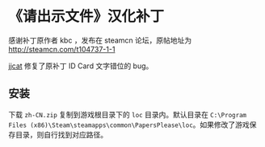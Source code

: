 《请出示文件》汉化补丁
=====================

感谢补丁原作者 kbc ，发布在 steamcn 论坛，原帖地址为 http://steamcn.com/t104737-1-1

[jjcat](https://github.com/jjcat/paper_please_cn_patch) 修复了原补丁 ID Card 文字错位的 bug。

## 安装

下载 `zh-CN.zip` 复制到游戏根目录下的 `loc` 目录内。默认目录在 `C:\Program Files (x86)\Steam\steamapps\common\PapersPlease\loc`。如果修改了游戏保存目录，则自行找到对应路径。
